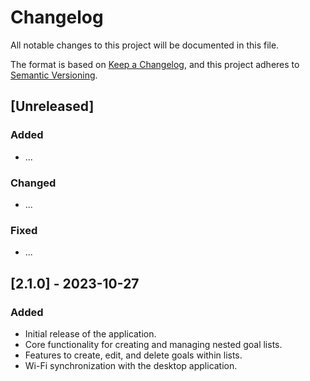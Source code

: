 # Changelog

All notable changes to this project will be documented in this file.

The format is based on [Keep a Changelog](https://keepachangelog.com/en/1.0.0/),
and this project adheres to [Semantic Versioning](https://semver.org/spec/v2.0.0.html).

## [Unreleased]

### Added
- ...

### Changed
- ...

### Fixed
- ...

## [2.1.0] - 2023-10-27

### Added
- Initial release of the application.
- Core functionality for creating and managing nested goal lists.
- Features to create, edit, and delete goals within lists.
- Wi-Fi synchronization with the desktop application.
